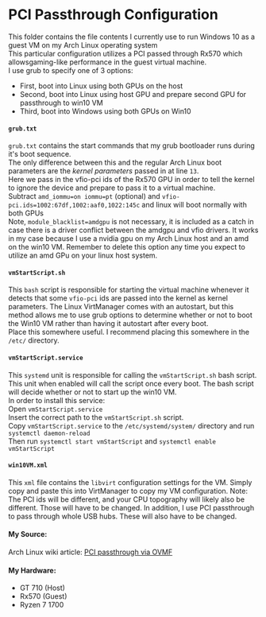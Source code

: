 # PCI Passthrough Configuration

This folder contains the file contents I currently use to run Windows 10 as a guest VM on my Arch Linux operating system    
This particular configuration utilizes a PCI passed through Rx570 which allowsgaming-like performance in the guest virtual machine.    
I use grub to specify one of 3 options:
- First, boot into Linux using both GPUs on the host
- Second, boot into Linux using host GPU and prepare second GPU for passthrough to win10 VM
- Third, boot into Windows using both GPUs on Win10

#### `grub.txt`
`grub.txt` contains the start commands that my grub bootloader runs during it's boot sequence.    
The only difference between this and the regular Arch Linux boot parameters are the *kernel parameters* passed in at line `13`.    
Here we pass in the vfio-pci ids of the Rx570 GPU in order to tell the kernel to ignore the device and prepare to pass it to a virtual machine.    
Subtract `amd_iommu=on iommu=pt` (optional) and `vfio-pci.ids=1002:67df,1002:aaf0,1022:145c` and linux will boot normally with both GPUs   
Note, `module_blacklist=amdgpu` is not necessary, it is included as a catch in case there is a driver conflict between the amdgpu and vfio drivers. It works in my case because I use a nvidia gpu on my Arch Linux host and an amd on the win10 VM. Remember to delete this option any time you expect to utilize an amd GPu on your linux host system.

#### `vmStartScript.sh`
This `bash` script is responsible for starting the virtual machine whenever it detects that some `vfio-pci` ids are passed into the kernel as kernel parameters. The Linux VirtManager comes with an autostart, but this method allows me to use grub options to determine whether or not to boot the Win10 VM rather than having it autostart after every boot.    
Place this somewhere useful. I recommend placing this somewhere in the `/etc/` directory.


#### `vmStartScript.service`
This `systemd` unit is responsible for calling the `vmStartScript.sh` bash script. This unit when enabled will call the script once every boot. The bash script will decide whether or not to start up the win10 VM.    
In order to install this service:   
Open `vmStartScript.service`    
Insert the correct path to the `vmStartScript.sh` script.    
Copy `vmStartScript.service` to the `/etc/systemd/system/` directory and run `systemctl daemon-reload`    
Then run `systemctl start vmStartScript` and `systemctl enable vmStartScript`


#### `win10VM.xml`
This `xml` file contains the `libvirt` configuration settings for the VM. Simply copy and paste this into VirtManager to copy my VM configuration. Note: The PCI ids will be different, and your CPU topography will likely also be different. Those will have to be changed. In addition, I use PCI passthrough to pass through whole USB hubs. These will also have to be changed. 


#### My Source:
Arch Linux wiki article: [PCI passthrough via OVMF](https://wiki.archlinux.org/index.php/PCI_passthrough_via_OVMF)

#### My Hardware:
- GT 710 (Host)
- Rx570 (Guest)
- Ryzen 7 1700
